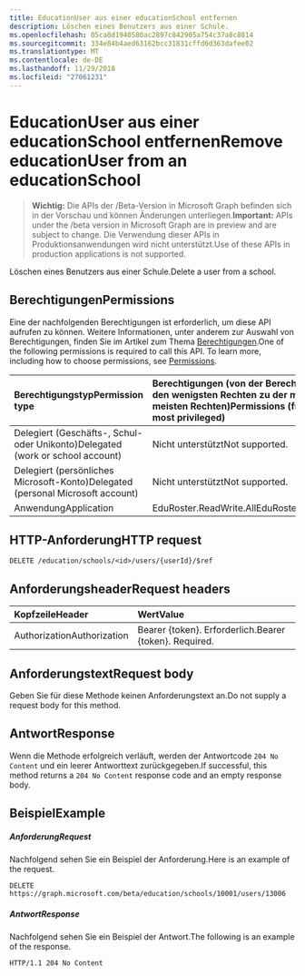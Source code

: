 ```yaml
---
title: EducationUser aus einer educationSchool entfernen
description: Löschen eines Benutzers aus einer Schule.
ms.openlocfilehash: 05ca8d1940580ac2897c842905a754c37a8c8814
ms.sourcegitcommit: 334e84b4aed63162bcc31831cffd6d363dafee02
ms.translationtype: MT
ms.contentlocale: de-DE
ms.lasthandoff: 11/29/2018
ms.locfileid: "27061231"
---
```

# <a name="remove-educationuser-from-an-educationschool"></a><span data-ttu-id="e5e56-103">EducationUser aus einer educationSchool entfernen</span><span class="sxs-lookup"><span data-stu-id="e5e56-103">Remove educationUser from an educationSchool</span></span>

> <span data-ttu-id="e5e56-104">**Wichtig:** Die APIs der /Beta-Version in Microsoft Graph befinden sich in der Vorschau und können Änderungen unterliegen.</span><span class="sxs-lookup"><span data-stu-id="e5e56-104">**Important:** APIs under the /beta version in Microsoft Graph are in preview and are subject to change.</span></span> <span data-ttu-id="e5e56-105">Die Verwendung dieser APIs in Produktionsanwendungen wird nicht unterstützt.</span><span class="sxs-lookup"><span data-stu-id="e5e56-105">Use of these APIs in production applications is not supported.</span></span>

<span data-ttu-id="e5e56-106">Löschen eines Benutzers aus einer Schule.</span><span class="sxs-lookup"><span data-stu-id="e5e56-106">Delete a user from a school.</span></span>

## <a name="permissions"></a><span data-ttu-id="e5e56-107">Berechtigungen</span><span class="sxs-lookup"><span data-stu-id="e5e56-107">Permissions</span></span>
<span data-ttu-id="e5e56-p102">Eine der nachfolgenden Berechtigungen ist erforderlich, um diese API aufrufen zu können. Weitere Informationen, unter anderem zur Auswahl von Berechtigungen, finden Sie im Artikel zum Thema [Berechtigungen](/graph/permissions-reference).</span><span class="sxs-lookup"><span data-stu-id="e5e56-p102">One of the following permissions is required to call this API. To learn more, including how to choose permissions, see [Permissions](/graph/permissions-reference).</span></span>

|<span data-ttu-id="e5e56-110">Berechtigungstyp</span><span class="sxs-lookup"><span data-stu-id="e5e56-110">Permission type</span></span>      | <span data-ttu-id="e5e56-111">Berechtigungen (von der Berechtigung mit den wenigsten Rechten zu der mit den meisten Rechten)</span><span class="sxs-lookup"><span data-stu-id="e5e56-111">Permissions (from least to most privileged)</span></span>              |
|:--------------------|:---------------------------------------------------------|
|<span data-ttu-id="e5e56-112">Delegiert (Geschäfts-, Schul- oder Unikonto)</span><span class="sxs-lookup"><span data-stu-id="e5e56-112">Delegated (work or school account)</span></span> |  <span data-ttu-id="e5e56-113">Nicht unterstützt</span><span class="sxs-lookup"><span data-stu-id="e5e56-113">Not supported.</span></span>  |
|<span data-ttu-id="e5e56-114">Delegiert (persönliches Microsoft-Konto)</span><span class="sxs-lookup"><span data-stu-id="e5e56-114">Delegated (personal Microsoft account)</span></span> |  <span data-ttu-id="e5e56-115">Nicht unterstützt</span><span class="sxs-lookup"><span data-stu-id="e5e56-115">Not supported.</span></span>  |
|<span data-ttu-id="e5e56-116">Anwendung</span><span class="sxs-lookup"><span data-stu-id="e5e56-116">Application</span></span> | <span data-ttu-id="e5e56-117">EduRoster.ReadWrite.All</span><span class="sxs-lookup"><span data-stu-id="e5e56-117">EduRoster.ReadWrite.All</span></span> | 

## <a name="http-request"></a><span data-ttu-id="e5e56-118">HTTP-Anforderung</span><span class="sxs-lookup"><span data-stu-id="e5e56-118">HTTP request</span></span>
<!-- { "blockType": "ignored" } -->
```http
DELETE /education/schools/<id>/users/{userId}/$ref
```
## <a name="request-headers"></a><span data-ttu-id="e5e56-119">Anforderungsheader</span><span class="sxs-lookup"><span data-stu-id="e5e56-119">Request headers</span></span>
| <span data-ttu-id="e5e56-120">Kopfzeile</span><span class="sxs-lookup"><span data-stu-id="e5e56-120">Header</span></span>       | <span data-ttu-id="e5e56-121">Wert</span><span class="sxs-lookup"><span data-stu-id="e5e56-121">Value</span></span> |
|:---------------|:--------|
| <span data-ttu-id="e5e56-122">Authorization</span><span class="sxs-lookup"><span data-stu-id="e5e56-122">Authorization</span></span>  | <span data-ttu-id="e5e56-p103">Bearer {token}. Erforderlich.</span><span class="sxs-lookup"><span data-stu-id="e5e56-p103">Bearer {token}. Required.</span></span>  |

## <a name="request-body"></a><span data-ttu-id="e5e56-125">Anforderungstext</span><span class="sxs-lookup"><span data-stu-id="e5e56-125">Request body</span></span>
<span data-ttu-id="e5e56-126">Geben Sie für diese Methode keinen Anforderungstext an.</span><span class="sxs-lookup"><span data-stu-id="e5e56-126">Do not supply a request body for this method.</span></span>


## <a name="response"></a><span data-ttu-id="e5e56-127">Antwort</span><span class="sxs-lookup"><span data-stu-id="e5e56-127">Response</span></span>
<span data-ttu-id="e5e56-128">Wenn die Methode erfolgreich verläuft, werden der Antwortcode `204 No Content` und ein leerer Antworttext zurückgegeben.</span><span class="sxs-lookup"><span data-stu-id="e5e56-128">If successful, this method returns a `204 No Content` response code and an empty response body.</span></span>

## <a name="example"></a><span data-ttu-id="e5e56-129">Beispiel</span><span class="sxs-lookup"><span data-stu-id="e5e56-129">Example</span></span>
##### <a name="request"></a><span data-ttu-id="e5e56-130">Anforderung</span><span class="sxs-lookup"><span data-stu-id="e5e56-130">Request</span></span>
<span data-ttu-id="e5e56-131">Nachfolgend sehen Sie ein Beispiel der Anforderung.</span><span class="sxs-lookup"><span data-stu-id="e5e56-131">Here is an example of the request.</span></span>
<!-- {
  "blockType": "request",
  "name": "create_educationclass_from_educationschool"
}-->
```http
DELETE https://graph.microsoft.com/beta/education/schools/10001/users/13006
```

##### <a name="response"></a><span data-ttu-id="e5e56-132">Antwort</span><span class="sxs-lookup"><span data-stu-id="e5e56-132">Response</span></span>
<span data-ttu-id="e5e56-133">Nachfolgend sehen Sie ein Beispiel der Antwort.</span><span class="sxs-lookup"><span data-stu-id="e5e56-133">The following is an example of the response.</span></span> 
<!-- {
  "blockType": "response",
  "truncated": true,
  "@odata.type": "microsoft.graph.educationClass"
} -->
```http
HTTP/1.1 204 No Content
```

<!-- uuid: 8fcb5dbc-d5aa-4681-8e31-b001d5168d79
2015-10-25 14:57:30 UTC -->
<!-- {
  "type": "#page.annotation",
  "description": "Create educationClass",
  "keywords": "",
  "section": "documentation",
  "tocPath": ""
}-->